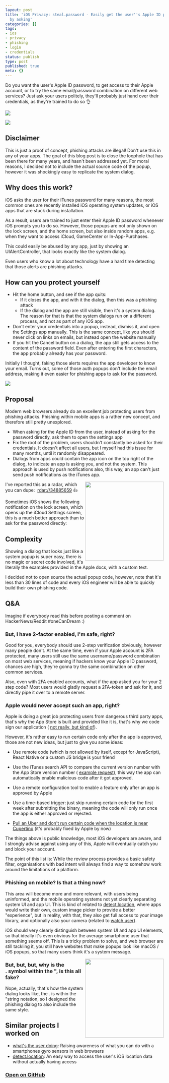 ```yaml
---
layout: post
title: 'iOS Privacy: steal.password - Easily get the user''s Apple ID password, just
  by asking'
categories: []
tags:
- ios
- privacy
- phishing
- login
- credentials
status: publish
type: post
published: true
meta: {}
---
```


Do you want the user's Apple ID password, to get access to their Apple account, or to try the same email/password combination on different web services? Just ask your users politely, they'll probably just hand over their credentials, as they're trained to do so 👌
  
      
![](/squarespace_images/static_545299aae4b0e9514fe30c95_54529a29e4b025a90f45cc50_59dc97a83e00bed1b42c0096_1507631710330__img.png_)
  


  
      
![](/squarespace_images/static_545299aae4b0e9514fe30c95_54529a29e4b025a90f45cc50_59dca223197aeaa9a5932f2e_1507631701259__img.png_)
  


## Disclaimer


This is just a proof of concept, phishing attacks are illegal! Don't use this in any of your apps. The goal of this blog post is to close the loophole that has been there for many years, and hasn't been addressed yet. For moral reasons, I decided not to include the actual source code of the popup, however it was shockingly easy to replicate the system dialog.

## Why does this work?


iOS asks the user for their iTunes password for many reasons, the most common ones are recently installed iOS operating system updates, or iOS apps that are stuck during installation.

As a result, users are trained to just enter their Apple ID password whenever iOS prompts you to do so. However, those popups are not only shown on the lock screen, and the home screen, but also inside random apps, e.g. when they want to access iCloud, GameCenter or In-App-Purchases.

This could easily be abused by any app, just by showing an UIAlertController, that looks exactly like the system dialog.

Even users who know a lot about technology have a hard time detecting that those alerts are phishing attacks.

## How can you protect yourself


* Hit the home button, and see if the app quits:
  * If it closes the app, and with it the dialog, then this was a phishing attack
  * If the dialog and the app are still visible, then it's a system dialog. The reason for that is that the system dialogs run on a different process, and not as part of any iOS app.
* Don't enter your credentials into a popup, instead, dismiss it, and open the Settings app manually. This is the same concept, like you should never click on links on emails, but instead open the website manually
* If you hit the Cancel button on a dialog, the app still gets access to the content of the password field. Even after entering the first characters, the app probably already has your password.

Initially I thought, faking those alerts requires the app developer to know your email. Turns out, some of those auth popups don't include the email address, making it even easier for phishing apps to ask for the password.
  
      
![](/squarespace_images/static_545299aae4b0e9514fe30c95_54529a29e4b025a90f45cc50_59dca2accf81e0c47e1e7144_1507631811313__img.png_)


## Proposal


Modern web browsers already do an excellent job protecting users from phishing attacks. Phishing within mobile apps is a rather new concept, and therefore still pretty unexplored.

* When asking for the Apple ID from the user, instead of asking for the password directly, ask them to open the settings app
* Fix the root of the problem, users shouldn't constantly be asked for their credentials. It doesn't affect all users, but I myself had this issue for many months, until it randomly disappeared.
* Dialogs from apps could contain the app icon on the top right of the dialog, to indicate an app is asking you, and not the system. This approach is used by push notifications also, this way, an app can't just send push notifications as the iTunes app.
  
      
<img src="/squarespace_images/static_545299aae4b0e9514fe30c95_54529a29e4b025a90f45cc50_59dca405c534a5f23644c180_1507632212491__img.jpg_" align="right" width="250" class="inline-img" />
  


I've reported this as a radar, which you can dupe: 
[rdar://34885659](https://openradar.appspot.com/radar?id=4952345645416448) 👍

Sometimes iOS shows the following notification on the lock screen, which opens up the iCloud Settings screen, this is a much better approach than to ask for the password directly: 

## Complexity


Showing a dialog that looks just like a system popup is super easy, there is no magic or secret code involved, it's literally the examples provided in the Apple docs, with a custom text.

I decided not to open source the actual popup code, however, note that it's less than 30 lines of code and every iOS engineer will be able to quickly build their own phishing code.

## Q&A


Imagine if everybody read this before posting a comment on HackerNews/Reddit #oneCanDream :)

### But, I have 2-factor enabled, I'm safe, right?


Good for you, everybody should use 2-step verification obviously, however many people don't. At the same time, even if your Apple account is 2FA protected, many users still use the same username/password combination on most web services, meaning if hackers know your Apple ID password, chances are high, they're gonna try the same combination on other common services.

Also, even with 2FA enabled accounts, what if the app asked you for your 2 step code? Most users would gladly request a 2FA-token and ask for it, and directly pipe it over to a remote server.

### Apple would never accept such an app, right?


Apple is doing a great job protecting users from dangerous third party apps, that's why the App Store is built and provided like it is, that's why we code sign our application (
[not really, but kind of](https://krausefx.com/blog/the-developer-part-of-ios-code-signing-doesnt-add-any-security-to-anything)).

However, it's rather easy to run certain code only after the app is approved, those are not new ideas, but just to give you some ideas:

* Use remote code (which is not allowed by itself, except for JavaScript), React Native or a custom JS bridge is your friend


* Use the iTunes search API to compare the current version number with the App Store version number (
[example request](https://itunes.apple.com/lookup?bundleId=com.Facebook.Facebook)), this way the app can automatically enable malicious code after it got approved.
* Use a remote configuration tool to enable a feature only after an app is approved by Apple
* Use a time-based trigger: just skip running certain code for the first week after submitting the binary, meaning the code will only run once the app is either approved or rejected.
* [Pull an Uber and don't run certain code when the location is near Cupertino](https://www.theverge.com/2017/4/23/15399438/apple-uber-app-store-fingerprint-program-tim-cook-travis-kalanick) (it's probably fixed by Apple by now)

The things above is public knowledge, most iOS developers are aware, and I strongly advise against using any of this, Apple will eventually catch you and block your account.

The point of this list is: While the review process provides a basic safety filter, organisations with bad intent will always find a way to somehow work around the limitations of a platform.

### Phishing on mobile? Is that a thing now?


This area will become more and more relevant, with users being uninformed, and the mobile operating systems not yet clearly separating system UI and app UI. This is kind of related to 
[detect.location](https://github.com/KrauseFx/detect.location), where apps would write their own, custom image picker to provide a better "experience", but in reality, with that, they also get full access to your image library, and optionally also your camera (related to 
[watch.user](https://github.com/KrauseFx/watch.user)).

iOS should very clearly distinguish between system UI and app UI elements, so that ideally it's even obvious for the average smartphone user that something seems off. This is a tricky problem to solve, and web browser are still tackling it, you still have websites that make popups look like macOS / iOS popups, so that many users think it's a system message.
  

<img src="/squarespace_images/static_545299aae4b0e9514fe30c95_54529a29e4b025a90f45cc50_59dca2ebf14aa1f26de959f6_1507631870942__img.jpg_" align="right" width="250" class="inline-img" />

### But, but, but, why is the . symbol within the ", is this all fake?

Nope, actually, that's how the system dialog looks like, the . is within the "string notation, so I designed the phishing dialog to also include the same style.

## Similar projects I worked on 


* [what's the user doing](https://github.com/KrauseFx/whats-the-user-doing): Raising awareness of what you can do with a smartphones gyro sensors in web browsers
* [detect.location](https://github.com/krausefx/detect.location): An easy way to access the user's iOS location data without actually having access

### [Open on GitHub](https://github.com/KrauseFx/steal.password)
